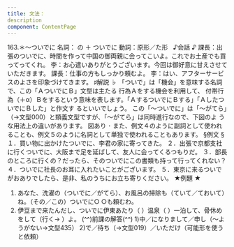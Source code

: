 ```yaml
---
title: 文法：
description
component: ContentPage
---
```



163.＊～ついでに
名詞： の ＋ ついでに
動詞：原形／た形  
♪会話 ♪
課長：出張のついでに、時間を作って中国の御両親に会ってこいよ。これでお土産でも買ってってくれ。
李：お心遣いありがとうございます。今回は御好意に甘えさせていただきます。 課長：仕事の方もしっかり頼むよ。
李：はい、アフターサービスのよさを印象づけてきます。
♯解説 ♭
「ついで」は「機会」を意味する名詞で、この「ＡついでにＢ」文型は主たる 行為Ａをする機会を利用して、 付帯行為（＋α）Ｂをするという意味を表します。「ＡするついでにＢする」「ＡしたついでにＢした」と作文す るといいでしょう。
この「～ついでに」は「～がてら」（→文型000）と類義文型ですが、「～がてら」は同時進行なので、下図のよ うな用法上の違いがあります。
図あり ･ また、例文４のように副詞として使われることも、例文５のように名詞として単独で使われることもあります。
§例文 §
１．買い物に出かけたついでに、李君の家に寄ってきた。
２．出張で京都支社に行くついでに、大阪まで足を延ばして、友人に会ってくるつもりだ。
３．部長のところに行くの？だったら、そのついでにこの書類も持って行ってくれない？
４．ついでに社長のお耳に入れたいことがございます。
５．東京に来るついでがおありでしたら、是非、私のうちにお立ち寄りください。
★例題 ★
1) あなた、洗濯の（ついでに／がてら）、お風呂の掃除も（ていて／ておいて）ね。（その／この）ついでに○
○も頼むわ。    
2) 伊豆まで来たんだし、ついでに伊東あたり（ ）温泉（ ）一泊して、骨休めをして（行く→ ）よ。
(^^)前課の解答(^^)
1)中／になりまして／申し（～ようがない→文型435）
2)で／待ち（→文型019）／いただけ（可能形を使うと依頼）
